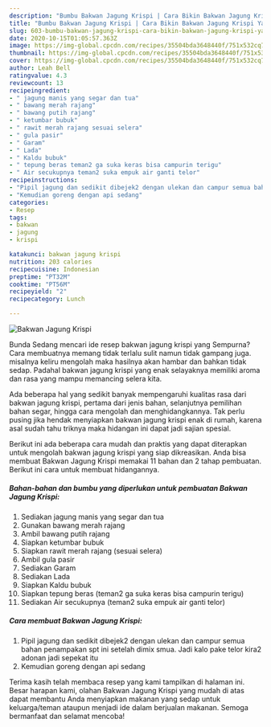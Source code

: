 ```yaml
---
description: "Bumbu Bakwan Jagung Krispi | Cara Bikin Bakwan Jagung Krispi Yang Mudah Dan Praktis"
title: "Bumbu Bakwan Jagung Krispi | Cara Bikin Bakwan Jagung Krispi Yang Mudah Dan Praktis"
slug: 603-bumbu-bakwan-jagung-krispi-cara-bikin-bakwan-jagung-krispi-yang-mudah-dan-praktis
date: 2020-10-15T01:05:57.363Z
image: https://img-global.cpcdn.com/recipes/35504bda3648440f/751x532cq70/bakwan-jagung-krispi-foto-resep-utama.jpg
thumbnail: https://img-global.cpcdn.com/recipes/35504bda3648440f/751x532cq70/bakwan-jagung-krispi-foto-resep-utama.jpg
cover: https://img-global.cpcdn.com/recipes/35504bda3648440f/751x532cq70/bakwan-jagung-krispi-foto-resep-utama.jpg
author: Leah Bell
ratingvalue: 4.3
reviewcount: 13
recipeingredient:
- " jagung manis yang segar dan tua"
- " bawang merah rajang"
- " bawang putih rajang"
- " ketumbar bubuk"
- " rawit merah rajang sesuai selera"
- " gula pasir"
- " Garam"
- " Lada"
- " Kaldu bubuk"
- " tepung beras teman2 ga suka keras bisa campurin terigu"
- " Air secukupnya teman2 suka empuk air ganti telor"
recipeinstructions:
- "Pipil jagung dan sedikit dibejek2 dengan ulekan dan campur semua bahan penampakan spt ini setelah dimix smua. Jadi kalo pake telor kira2 adonan jadi sepekat itu"
- "Kemudian goreng dengan api sedang"
categories:
- Resep
tags:
- bakwan
- jagung
- krispi

katakunci: bakwan jagung krispi 
nutrition: 203 calories
recipecuisine: Indonesian
preptime: "PT32M"
cooktime: "PT56M"
recipeyield: "2"
recipecategory: Lunch

---
```



![Bakwan Jagung Krispi](https://img-global.cpcdn.com/recipes/35504bda3648440f/751x532cq70/bakwan-jagung-krispi-foto-resep-utama.jpg)

Bunda Sedang mencari ide resep bakwan jagung krispi yang Sempurna? Cara membuatnya memang tidak terlalu sulit namun tidak gampang juga. misalnya keliru mengolah maka hasilnya akan hambar dan bahkan tidak sedap. Padahal bakwan jagung krispi yang enak selayaknya memiliki aroma dan rasa yang mampu memancing selera kita.

Ada beberapa hal yang sedikit banyak mempengaruhi kualitas rasa dari bakwan jagung krispi, pertama dari jenis bahan, selanjutnya pemilihan bahan segar, hingga cara mengolah dan menghidangkannya. Tak perlu pusing jika hendak menyiapkan bakwan jagung krispi enak di rumah, karena asal sudah tahu triknya maka hidangan ini dapat jadi sajian spesial.




Berikut ini ada beberapa cara mudah dan praktis yang dapat diterapkan untuk mengolah bakwan jagung krispi yang siap dikreasikan. Anda bisa membuat Bakwan Jagung Krispi memakai 11 bahan dan 2 tahap pembuatan. Berikut ini cara untuk membuat hidangannya.

<!--inarticleads1-->

##### Bahan-bahan dan bumbu yang diperlukan untuk pembuatan Bakwan Jagung Krispi:

1. Sediakan  jagung manis yang segar dan tua
1. Gunakan  bawang merah rajang
1. Ambil  bawang putih rajang
1. Siapkan  ketumbar bubuk
1. Siapkan  rawit merah rajang (sesuai selera)
1. Ambil  gula pasir
1. Sediakan  Garam
1. Sediakan  Lada
1. Siapkan  Kaldu bubuk
1. Siapkan  tepung beras (teman2 ga suka keras bisa campurin terigu)
1. Sediakan  Air secukupnya (teman2 suka empuk air ganti telor)




<!--inarticleads2-->

##### Cara membuat Bakwan Jagung Krispi:

1. Pipil jagung dan sedikit dibejek2 dengan ulekan dan campur semua bahan penampakan spt ini setelah dimix smua. Jadi kalo pake telor kira2 adonan jadi sepekat itu
1. Kemudian goreng dengan api sedang




Terima kasih telah membaca resep yang kami tampilkan di halaman ini. Besar harapan kami, olahan Bakwan Jagung Krispi yang mudah di atas dapat membantu Anda menyiapkan makanan yang sedap untuk keluarga/teman ataupun menjadi ide dalam berjualan makanan. Semoga bermanfaat dan selamat mencoba!
